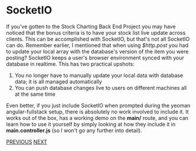 # SocketIO

If you've gotten to the Stock Charting Back End Project you may have noticed that the bonus criteria is to have your stock list live update across clients. This can be accomplished with SocketIO, but that's not all SocketIO can do. Remember earlier, I mentioned that when using _$http.post_ you had to update your local array with the database's version of the item you were posting? SocketIO keeps a user's browser environment synced with your database in realtime. This has two practical upshots:

1. You no longer have to manually update your local data with database data; it is all managed automatically
2. You can push database changes live to users on different machines all at the same time

Even better, if you just include SocketIO when prompted during the yeoman angular-fullstack setup, there is absolutely no work involved to include it. It works out of the box, has a working demo on the **main/** route, and you can learn how to use it yourself by simply looking at how they include it in **main.controller.js** (so I won't go any further into detail).

[PREVIOUS](JS-IsLoggedInAsync) [NEXT](Epilogue)
